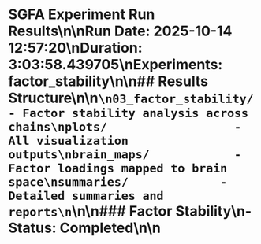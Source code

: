 # SGFA Experiment Run Results\n\n**Run Date:** 2025-10-14 12:57:20\n**Duration:** 3:03:58.439705\n**Experiments:** factor_stability\n\n## Results Structure\n\n```\n03_factor_stability/        - Factor stability analysis across chains\nplots/                  - All visualization outputs\nbrain_maps/            - Factor loadings mapped to brain space\nsummaries/             - Detailed summaries and reports\n```\n\n### Factor Stability\n- Status: Completed\n\n